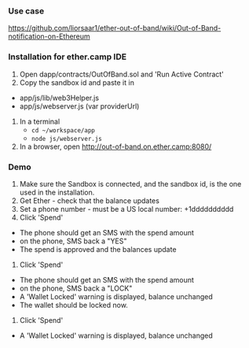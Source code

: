 ### Use case
https://github.com/liorsaar1/ether-out-of-band/wiki/Out-of-Band-notification-on-Ethereum

### Installation for ether.camp IDE
1. Open dapp/contracts/OutOfBand.sol and 'Run Active Contract'
1. Copy the sandbox id and paste it in 
  * app/js/lib/web3Helper.js
  * app/js/webserver.js (var providerUrl)
1. In a terminal
   * ```cd ~/workspace/app```
   * ```node js/webserver.js```
1. In a browser, open http://out-of-band.on.ether.camp:8080/

### Demo
1. Make sure the Sandbox is connected, and the sandbox id, is the one used in the installation.
1. Get Ether - check that the balance updates
1. Set a phone number - must be a US local number:  +1dddddddddd 
1. Click 'Spend'
  * The phone should get an SMS with the spend amount
  * on the phone, SMS back a "YES"
  * The spend is approved and the balances update
1. Click 'Spend'
  * The phone should get an SMS with the spend amount
  * on the phone, SMS back a "LOCK"
  * A 'Wallet Locked' warning is displayed, balance unchanged
  * The wallet should be locked now.
1. Click 'Spend'
  * A 'Wallet Locked' warning is displayed, balance unchanged
  
  
